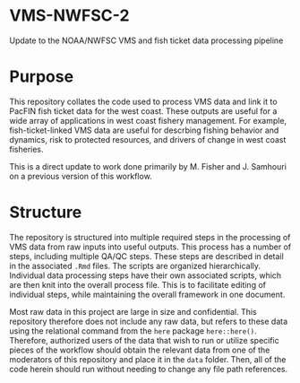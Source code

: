 # VMS-NWFSC-2
Update to the NOAA/NWFSC VMS and fish ticket data processing pipeline

# Purpose
This repository collates the code used to process VMS data and link it to PacFIN fish ticket data for the west coast. These outputs are useful for a wide array of applications in west coast fishery management. For example, fish-ticket-linked VMS data are useful for descrbing fishing behavior and dynamics, risk to protected resources, and drivers of change in west coast fisheries.

This is a direct update to work done primarily by M. Fisher and J. Samhouri on a previous version of this workflow.

# Structure
The repository is structured into multiple required steps in the processing of VMS data from raw inputs into useful outputs. This process has a number of steps, including multiple QA/QC steps. These steps are described in detail in the associated `.Rmd` files. The scripts are organized hierarchically. Individual data processing steps have their own associated scripts, which are then knit into the overall process file. This is to facilitate editing of individual steps, while maintaining the overall framework in one document.

Most raw data in this project are large in size and confidential. This repository therefore does not include any raw data, but refers to these data using the relational command from the `here` package `here::here()`. Therefore, authorized users of the data that wish to run or utilize specific pieces of the workflow should obtain the relevant data from one of the moderators of this repository and place it in the `data` folder. Then, all of the code herein should run without needing to change any file path references.